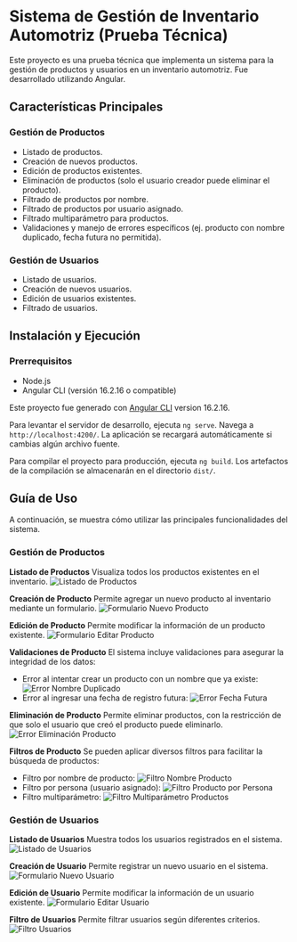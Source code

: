 # Sistema de Gestión de Inventario Automotriz (Prueba Técnica)

Este proyecto es una prueba técnica que implementa un sistema para la gestión de productos y usuarios en un inventario automotriz. Fue desarrollado utilizando Angular.

## Características Principales

### Gestión de Productos

- Listado de productos.
- Creación de nuevos productos.
- Edición de productos existentes.
- Eliminación de productos (solo el usuario creador puede eliminar el producto).
- Filtrado de productos por nombre.
- Filtrado de productos por usuario asignado.
- Filtrado multiparámetro para productos.
- Validaciones y manejo de errores específicos (ej. producto con nombre duplicado, fecha futura no permitida).

### Gestión de Usuarios

- Listado de usuarios.
- Creación de nuevos usuarios.
- Edición de usuarios existentes.
- Filtrado de usuarios.

## Instalación y Ejecución

### Prerrequisitos

- Node.js
- Angular CLI (versión 16.2.16 o compatible)

Este proyecto fue generado con [Angular CLI](https://github.com/angular/angular-cli) version 16.2.16.

Para levantar el servidor de desarrollo, ejecuta `ng serve`. Navega a `http://localhost:4200/`. La aplicación se recargará automáticamente si cambias algún archivo fuente.

Para compilar el proyecto para producción, ejecuta `ng build`. Los artefactos de la compilación se almacenarán en el directorio `dist/`.

## Guía de Uso

A continuación, se muestra cómo utilizar las principales funcionalidades del sistema.

### Gestión de Productos

**Listado de Productos**
Visualiza todos los productos existentes en el inventario.
![Listado de Productos](images/Listado-de-productos.png)

**Creación de Producto**
Permite agregar un nuevo producto al inventario mediante un formulario.
![Formulario Nuevo Producto](images/nuevo-producto.png)

**Edición de Producto**
Permite modificar la información de un producto existente.
![Formulario Editar Producto](images/Editar-Producto.png)

**Validaciones de Producto**
El sistema incluye validaciones para asegurar la integridad de los datos:

- Error al intentar crear un producto con un nombre que ya existe:
  ![Error Nombre Duplicado](images/Error-producto-con-mismo-nombre.png)
- Error al ingresar una fecha de registro futura:
  ![Error Fecha Futura](images/Error-fecha-futura.png)

**Eliminación de Producto**
Permite eliminar productos, con la restricción de que solo el usuario que creó el producto puede eliminarlo.
![Error Eliminación Producto](images/Error-solo-usuario-creador-puede-eliminar-producto.png)

**Filtros de Producto**
Se pueden aplicar diversos filtros para facilitar la búsqueda de productos:

- Filtro por nombre de producto:
  ![Filtro Nombre Producto](images/filtro-por-nombre-producto.png)
- Filtro por persona (usuario asignado):
  ![Filtro Producto por Persona](images/filtrar-producto-por-persona.png)
- Filtro multiparámetro:
  ![Filtro Multiparámetro Productos](images/filtro-multiparametro.png)

### Gestión de Usuarios

**Listado de Usuarios**
Muestra todos los usuarios registrados en el sistema.
![Listado de Usuarios](images/listado-de-usuarios.png)

**Creación de Usuario**
Permite registrar un nuevo usuario en el sistema.
![Formulario Nuevo Usuario](images/crear-nuevo-usuario.png)

**Edición de Usuario**
Permite modificar la información de un usuario existente.
![Formulario Editar Usuario](images/editar-usuario.png)

**Filtro de Usuarios**
Permite filtrar usuarios según diferentes criterios.
![Filtro Usuarios](images/filtro-de-usuario.png)
